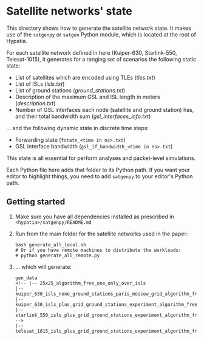 # Satellite networks' state

This directory shows how to generate the satellite network state. It makes use of the
`satgenpy` or `satgen` Python module, which is located at the root of Hypatia.

For each satellite network defined in here (Kuiper-630, Starlink-550, Telesat-1015),
it generates for a ranging set of scenarios the following static state:

* List of satellites which are encoded using TLEs (_tles.txt_)
* List of ISLs (_isls.txt_)
* List of ground stations (_ground_stations.txt_)
* Description of the maximum GSL and ISL length in meters (_description.txt_)
* Number of GSL interfaces each node (satellite and ground station) has, 
  and their total bandwidth sum (_gsl_interfaces_info.txt_)
  
... and the following dynamic state in discrete time steps:

* Forwarding state (`fstate_<time in ns>.txt`)
* GSL interface bandwidth (`gsl_if_bandwidth_<time in ns>.txt`)

This state is all essential for perform analyses and packet-level simulations.

Each Python file here adds that folder to its Python path. If you want your
editor to highlight things, you need to add `satgenpy` to your editor's 
Python path.

## Getting started

1. Make sure you have all dependencies installed as prescribed in 
   `<hypatia>/satgenpy/README.md`

2. Run from the main folder for the satellite networks used in the paper:
   ```
   bash generate_all_local.sh
   # Or if you have remote machines to distribute the workloads:
   # python generate_all_remote.py
   ```
   
3. ... which will generate:
   ```
   gen_data
   <!-- |-- 25x25_algorithm_free_one_only_over_isls
   |-- kuiper_630_isls_none_ground_stations_paris_moscow_grid_algorithm_free_one_only_gs_relays
   |-- kuiper_630_isls_plus_grid_ground_stations_experiment_algorithm_free_one_only_over_isls
   |-- starlink_550_isls_plus_grid_ground_stations_experiment_algorithm_free_one_only_over_isls -->
   |-- telesat_1015_isls_plus_grid_ground_stations_experiment_algorithm_free_one_only_over_isls
   ```

